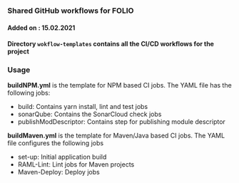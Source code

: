 ### Shared GitHub workflows for FOLIO

#### Added on : 15.02.2021

#### Directory `wokflow-templates` contains all the CI/CD workflows for the project

### Usage

**buildNPM.yml** is the template for NPM based CI jobs. The YAML file has the following jobs:
- build: Contains yarn install, lint and test jobs
- sonarQube: Contains the SonarCloud check jobs
- publishModDescriptor: Contains step for publishing module descriptor

**buildMaven.yml** is the template for Maven/Java based CI jobs. The YAML file configures the following jobs
- set-up: Initial application build
- RAML-Lint: Lint jobs for Maven projects
- Maven-Deploy: Deploy jobs 



